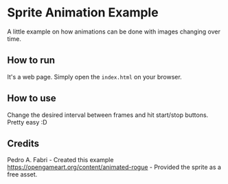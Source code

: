 # Sprite Animation Example

A little example on how animations can be done with images changing over time.

## How to run

It's a web page. Simply open the `index.html` on your browser.

## How to use

Change the desired interval between frames and hit start/stop buttons. Pretty easy :D

## Credits

Pedro A. Fabri - Created this example
https://opengameart.org/content/animated-rogue - Provided the sprite as a free asset.